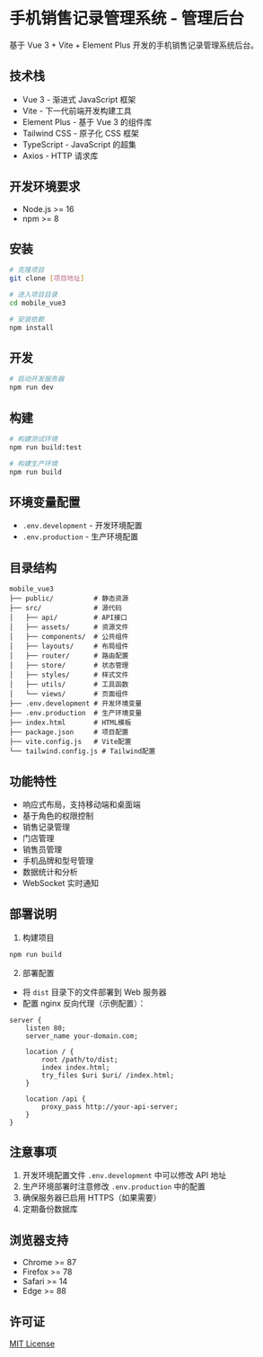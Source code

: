 # 手机销售记录管理系统 - 管理后台

基于 Vue 3 + Vite + Element Plus 开发的手机销售记录管理系统后台。

## 技术栈

- Vue 3 - 渐进式 JavaScript 框架
- Vite - 下一代前端开发构建工具
- Element Plus - 基于 Vue 3 的组件库
- Tailwind CSS - 原子化 CSS 框架
- TypeScript - JavaScript 的超集
- Axios - HTTP 请求库

## 开发环境要求

- Node.js >= 16
- npm >= 8

## 安装

```bash
# 克隆项目
git clone [项目地址]

# 进入项目目录
cd mobile_vue3

# 安装依赖
npm install
```

## 开发

```bash
# 启动开发服务器
npm run dev
```

## 构建

```bash
# 构建测试环境
npm run build:test

# 构建生产环境
npm run build
```

## 环境变量配置

- `.env.development` - 开发环境配置
- `.env.production` - 生产环境配置

## 目录结构

```
mobile_vue3
├── public/          # 静态资源
├── src/             # 源代码
│   ├── api/         # API接口
│   ├── assets/      # 资源文件
│   ├── components/  # 公共组件
│   ├── layouts/     # 布局组件
│   ├── router/      # 路由配置
│   ├── store/       # 状态管理
│   ├── styles/      # 样式文件
│   ├── utils/       # 工具函数
│   └── views/       # 页面组件
├── .env.development # 开发环境变量
├── .env.production  # 生产环境变量
├── index.html       # HTML模板
├── package.json     # 项目配置
├── vite.config.js   # Vite配置
└── tailwind.config.js # Tailwind配置
```

## 功能特性

- 响应式布局，支持移动端和桌面端
- 基于角色的权限控制
- 销售记录管理
- 门店管理
- 销售员管理
- 手机品牌和型号管理
- 数据统计和分析
- WebSocket 实时通知

## 部署说明

1. 构建项目
```bash
npm run build
```

2. 部署配置
- 将 `dist` 目录下的文件部署到 Web 服务器
- 配置 nginx 反向代理（示例配置）：

```nginx
server {
    listen 80;
    server_name your-domain.com;

    location / {
        root /path/to/dist;
        index index.html;
        try_files $uri $uri/ /index.html;
    }

    location /api {
        proxy_pass http://your-api-server;
    }
}
```

## 注意事项

1. 开发环境配置文件 `.env.development` 中可以修改 API 地址
2. 生产环境部署时注意修改 `.env.production` 中的配置
3. 确保服务器已启用 HTTPS（如果需要）
4. 定期备份数据库

## 浏览器支持

- Chrome >= 87
- Firefox >= 78
- Safari >= 14
- Edge >= 88

## 许可证

[MIT License](LICENSE)

